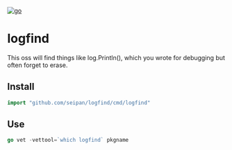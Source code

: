 [![go](https://github.com/seipan/logfind/actions/workflows/go.yml/badge.svg)](https://github.com/seipan/logfind/actions/workflows/go.yml)
# logfind
This oss will find things like log.Println(), which you wrote for debugging but often forget to erase. 
## Install
```go
import "github.com/seipan/logfind/cmd/logfind"
```

## Use
```go
go vet -vettool=`which logfind` pkgname
```
